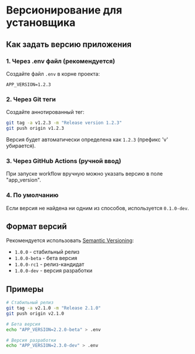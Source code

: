 # Версионирование для установщика

## Как задать версию приложения

### 1. Через .env файл (рекомендуется)

Создайте файл `.env` в корне проекта:

```env
APP_VERSION=1.2.3
```

### 2. Через Git теги

Создайте аннотированный тег:

```bash
git tag -a v1.2.3 -m "Release version 1.2.3"
git push origin v1.2.3
```

Версия будет автоматически определена как `1.2.3` (префикс 'v' убирается).

### 3. Через GitHub Actions (ручной ввод)

При запуске workflow вручную можно указать версию в поле "app_version".

### 4. По умолчанию

Если версия не найдена ни одним из способов, используется `0.1.0-dev`.

## Формат версий

Рекомендуется использовать [Semantic Versioning](https://semver.org/):

- `1.0.0` - стабильный релиз
- `1.0.0-beta` - бета версия
- `1.0.0-rc1` - релиз-кандидат
- `1.0.0-dev` - версия разработки

## Примеры

```bash
# Стабильный релиз
git tag -a v2.1.0 -m "Release 2.1.0"
git push origin v2.1.0

# Бета версия
echo "APP_VERSION=2.2.0-beta" > .env

# Версия разработки
echo "APP_VERSION=2.3.0-dev" > .env
```
